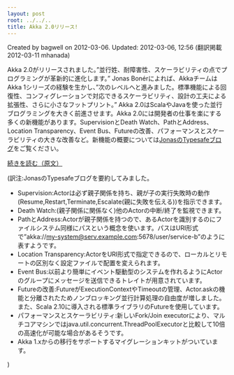 ```yaml
---
layout: post
root: ../../..
title: Akka 2.0リリース!
---
```


Created by bagwell on 2012-03-06. Updated: 2012-03-06, 12:56 (翻訳掲載 2012-03-11 mhanada)

Akka 2.0がリリースされました。”並行姓、耐障害性、スケーラビリティの点でプログラミングが革新的に進化します。”
Jonas Bonérによれば、AkkaチームはAkka 1シリーズの経験を生かし、”次のレベルへと進みました。標準機能による回復性、コンフィグレーションで対応できるスケーラビリティ、設計の工夫による拡張性、さらに小さなフットプリント。”
Akka 2.0はScalaやJavaを使った並行ブログラミングを大きく前進させます。Akka 2.0には開発者の仕事を楽にする多くの新機能があります。SupervisionとDeath Watch、PathとAddress、Location Transparency、Event Bus、Futureの改善、パフォーマンスとスケーラビリティの大きな改善など。新機能の概要については[JonasのTypesafeブログ](http://blog.typesafe.com/introducing-akka-20-2756#!/)をご覧ください。

[続きを読む（原文）](http://www.scala-lang.org/node/12560)

(訳注:JonasのTypesafeブログを要約してみました。

* Supervision:Actorは必ず親子関係を持ち、親が子の実行失敗時の動作(Resume,Restart,Terminate,Escalate(親に失敗を伝える))を指示できます。
* Death Watch:(親子関係に関係なく)他のActorの中断/終了を監視できます。
* PathとAddress:Actorが親子関係を持つので、あるActorを識別するのにファイルシステム同様にパスという概念を使います。パスはURI形式で”akka://my-system@serv.example.com:5678/user/service-b”のように表すようです。
* Location Transparency:ActorをURI形式で指定できるので、ローカルとリモートの区別なく設定ファイルで配置を変えられます。
* Event Bus:以前より簡単にイベント駆動型のシステムを作れるようにActorのグループにメッセージを送信できるトレイトが用意されています。
* Futureの改善:FutureがExecutionContextやTimeoutの管理、Actor.askの機能と分離されたためノンブロッキング並行計算処理の自由度が増しました。また、Scala 2.10に導入される標準ライブラリのFutureを使用しています。
* パフォーマンスとスケーラビリティ:新しいFork/Join executorにより、マルチコアマシンではjava.util.concurrent.ThreadPoolExecutorと比較して10倍の高速化が可能な場合があるそうです。
* Akka 1.xからの移行をサポートするマイグレーションキットがついています。

)
